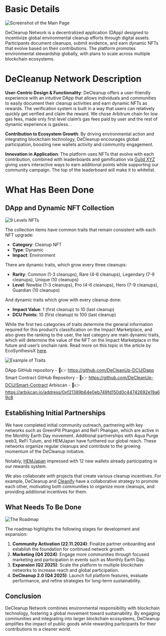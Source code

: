 # Basic Details

![Screenshot of the Main Page](https://beige-defiant-spoonbill-537.mypinata.cloud/ipfs/QmWjckBnwWkidWtTQwR17TrQWoo9j3FX5LLwRg8s3n12cN)

DeCleanup Network is a decentralized application (DApp) designed to incentivize global environmental cleanup efforts through digital assets. Participants document cleanups, submit evidence, and earn dynamic NFTs that evolve based on their contributions. The platform promotes environmental stewardship globally, with plans to scale across multiple blockchain ecosystems.

# DeCleanup Network Description

**User-Centric Design & Functionality**: DeCleanup offers a user-friendly experience with an intuitive DApp that allows individuals and communities to easily document their cleanup activities and earn dynamic NFTs as rewards. The verification system is built in a way that users can relatively quickly get verified and claim the reward. We chose Arbitrum chain for low gas fees, made only first level claim’s gas fees paid by user and the rest of dynamic experience is gasless. . 

**Contribution to Ecosystem Growth**: By driving environmental action and integrating blockchain technology, DeCleanup encourages global participation, boosting new wallets activity and community engagement.

**Innovation in Application**: The platform uses NFTs that evolve with each contribution, combined with leaderboards and gamification via [Guild XYZ](https://guild.xyz/decleanup-network) giving users interactive ways to earn additional points while supporting our community campaign. The top of the leaderboard will make it to whitelist.

# What Has Been Done

## DApp and Dynamic NFT Collection

![9 Levels NFTs](https://beige-defiant-spoonbill-537.mypinata.cloud/ipfs/QmZELVjF8H5VvG1BxhunXK4n6LuK17RBuis5yRepEqxARk)

The collection items have common traits that remain consistent with each NFT upgrade:
- **Category**: Cleanup NFT
- **Type**: Dynamic
- **Impact**: Environment

There are dynamic traits, which grow every three cleanups:
- **Rarity**: Common (1-3 cleanups), Rare (4-6 cleanups), Legendary (7-9 cleanups), Unique (10 cleanups)
- **Level**: Newbie (1-3 cleanups), Pro (4-6 cleanups), Hero (7-9 cleanups), Guardian (10 cleanups)

And dynamic traits which grow with every cleanup done:
- **Impact Value**: 1 (first cleanup) to 10 (last cleanup)
- **DCU Points**: 10 (first cleanup) to 100 (last cleanup)

While the first two categories of traits determine the general information required for this product’s classification on the Impact Marketplace, and also gives the ranking to the user, the last category are main dynamic traits, which will determine the value of the NFT on the Impact Marketplace in the future and user’s onchain rank. Read more on this topic in the article by EcoSynthesisX [here](https://mirror.xyz/ecosynthesisx.eth/zOdeuaeFfJUFScZZKu1OGF7cWCiRgUHQSGE-14cf8fo).

![Example of Traits](https://beige-defiant-spoonbill-537.mypinata.cloud/ipfs/QmfUA1PomqfsXPZod2oo79nrMq17xT1Rxo8EdWxwFFVHxM)

DApp GitHub repository - 🔗👉 https://github.com/DeCleanUp-DCU/Dapp
Smart Contract GitHub Repository - 🔗👉 https://github.com/DeCleanUp-DCU/Smart-Contract
Arbiscan - 🔗👉 https://arbiscan.io/address/0xf21389b64e0eb749fd150d0c44742692e19a69c8

## Establishing Initial Partnerships

We have completed initial community outreach, partnering with key networks such as GreenPill Phangan and ReFi Phangan, which are active in the Monthly Earth Day movement. Additional partnerships with Aqua Purge web3, ReFi Tulum, and HEMJapan have furthered our global reach. These networks organize regular cleanups and contribute to the growing momentum of the DeCleanup initiative.

Notably, [HEMJapan](https://x.com/hemjapan?s=21) impressed with 12 new wallets already participating in our rewards system. 

We also collaborate with projects that create various cleanup incentives. For example, DeCleanup and [Cleanify](https://x.com/cleanify_vet?s=21) have a collaborative strategy to promote each other, motivating both communities to organize more cleanups, and providing additional incentives for them.

## What Needs To Be Done

![The Roadmap](https://beige-defiant-spoonbill-537.mypinata.cloud/ipfs/QmcAgDypdKSRtUkoaBGp3puYRWEuyEjT5BauuVmXDYz7y1)

The roadmap highlights the following stages for development and expansion:

1. **Community Activation (22.11.2024)**: Finalize partner onboarding and establish the foundation for continued network growth.
2. **Marketing (Q4 2024)**: Engage more communities through focused marketing and participation in events such as Monthly Earth Day.
3. **Expansion (Q2 2025)**: Scale the platform to multiple blockchain networks to increase reach and global participation.
4. **DeCleanup 2.0 (Q4 2025)**: Launch full platform features, evaluate performance, and refine strategies for long-term sustainability.

## Conclusion

DeCleanup Network combines environmental responsibility with blockchain technology, fostering a global movement toward sustainability. By engaging communities and integrating into larger blockchain ecosystems, DeCleanup amplifies the impact of public goods while rewarding participants for their contributions to a cleaner world.
